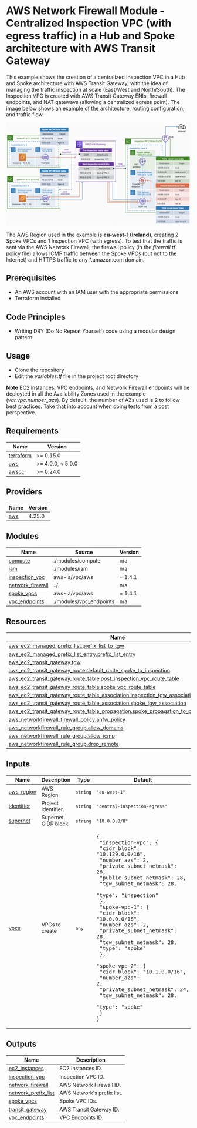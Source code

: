 <!-- BEGIN_TF_DOCS -->
# AWS Network Firewall Module - Centralized Inspection VPC (with egress traffic) in a Hub and Spoke architecture with AWS Transit Gateway

This example shows the creation of a centralized Inspection VPC in a Hub and Spoke architecture with AWS Transit Gateway, with the idea of managing the traffic inspection at scale (East/West and North/South). The Inspection VPC is created with AWS Transit Gateway ENIs, firewall endpoints, and NAT gateways (allowing a centralized egress point). The image below shows an example of the architecture, routing configuration, and traffic flow.

![Central Inspection VPC with Egress traffic - Architecture diagram](../../images/centralized_vpc_with_egress.png)

The AWS Region used in the example is **eu-west-1 (Ireland)**, creating 2 Spoke VPCs and 1 Inspection VPC (with egress). To test that the traffic is sent via the AWS Network Firewall, the firewall policy (in the *firewall.tf* policy file) allows ICMP traffic between the Spoke VPCs (but not to the Internet) and HTTPS traffic to any *.amazon.com domain.

## Prerequisites

* An AWS account with an IAM user with the appropriate permissions
* Terraform installed

## Code Principles

* Writing DRY (Do No Repeat Yourself) code using a modular design pattern

## Usage

* Clone the repository
* Edit the *variables.tf* file in the project root directory

**Note** EC2 instances, VPC endpoints, and Network Firewall endpoints will be deployted in all the Availability Zones used in the example (*var.vpc.number\_azs*). By default, the number of AZs used is 2 to follow best practices. Take that into account when doing tests from a cost perspective.

## Requirements

| Name | Version |
|------|---------|
| <a name="requirement_terraform"></a> [terraform](#requirement\_terraform) | >= 0.15.0 |
| <a name="requirement_aws"></a> [aws](#requirement\_aws) | >= 4.0.0, < 5.0.0 |
| <a name="requirement_awscc"></a> [awscc](#requirement\_awscc) | >= 0.24.0 |

## Providers

| Name | Version |
|------|---------|
| <a name="provider_aws"></a> [aws](#provider\_aws) | 4.25.0 |

## Modules

| Name | Source | Version |
|------|--------|---------|
| <a name="module_compute"></a> [compute](#module\_compute) | ./modules/compute | n/a |
| <a name="module_iam"></a> [iam](#module\_iam) | ./modules/iam | n/a |
| <a name="module_inspection_vpc"></a> [inspection\_vpc](#module\_inspection\_vpc) | aws-ia/vpc/aws | = 1.4.1 |
| <a name="module_network_firewall"></a> [network\_firewall](#module\_network\_firewall) | ../.. | n/a |
| <a name="module_spoke_vpcs"></a> [spoke\_vpcs](#module\_spoke\_vpcs) | aws-ia/vpc/aws | = 1.4.1 |
| <a name="module_vpc_endpoints"></a> [vpc\_endpoints](#module\_vpc\_endpoints) | ./modules/vpc_endpoints | n/a |

## Resources

| Name | Type |
|------|------|
| [aws_ec2_managed_prefix_list.prefix_list_to_tgw](https://registry.terraform.io/providers/hashicorp/aws/latest/docs/resources/ec2_managed_prefix_list) | resource |
| [aws_ec2_managed_prefix_list_entry.prefix_list_entry](https://registry.terraform.io/providers/hashicorp/aws/latest/docs/resources/ec2_managed_prefix_list_entry) | resource |
| [aws_ec2_transit_gateway.tgw](https://registry.terraform.io/providers/hashicorp/aws/latest/docs/resources/ec2_transit_gateway) | resource |
| [aws_ec2_transit_gateway_route.default_route_spoke_to_inspection](https://registry.terraform.io/providers/hashicorp/aws/latest/docs/resources/ec2_transit_gateway_route) | resource |
| [aws_ec2_transit_gateway_route_table.post_inspection_vpc_route_table](https://registry.terraform.io/providers/hashicorp/aws/latest/docs/resources/ec2_transit_gateway_route_table) | resource |
| [aws_ec2_transit_gateway_route_table.spoke_vpc_route_table](https://registry.terraform.io/providers/hashicorp/aws/latest/docs/resources/ec2_transit_gateway_route_table) | resource |
| [aws_ec2_transit_gateway_route_table_association.inspection_tgw_association](https://registry.terraform.io/providers/hashicorp/aws/latest/docs/resources/ec2_transit_gateway_route_table_association) | resource |
| [aws_ec2_transit_gateway_route_table_association.spoke_tgw_association](https://registry.terraform.io/providers/hashicorp/aws/latest/docs/resources/ec2_transit_gateway_route_table_association) | resource |
| [aws_ec2_transit_gateway_route_table_propagation.spoke_propagation_to_post_inspection](https://registry.terraform.io/providers/hashicorp/aws/latest/docs/resources/ec2_transit_gateway_route_table_propagation) | resource |
| [aws_networkfirewall_firewall_policy.anfw_policy](https://registry.terraform.io/providers/hashicorp/aws/latest/docs/resources/networkfirewall_firewall_policy) | resource |
| [aws_networkfirewall_rule_group.allow_domains](https://registry.terraform.io/providers/hashicorp/aws/latest/docs/resources/networkfirewall_rule_group) | resource |
| [aws_networkfirewall_rule_group.allow_icmp](https://registry.terraform.io/providers/hashicorp/aws/latest/docs/resources/networkfirewall_rule_group) | resource |
| [aws_networkfirewall_rule_group.drop_remote](https://registry.terraform.io/providers/hashicorp/aws/latest/docs/resources/networkfirewall_rule_group) | resource |

## Inputs

| Name | Description | Type | Default | Required |
|------|-------------|------|---------|:--------:|
| <a name="input_aws_region"></a> [aws\_region](#input\_aws\_region) | AWS Region. | `string` | `"eu-west-1"` | no |
| <a name="input_identifier"></a> [identifier](#input\_identifier) | Project identifier. | `string` | `"central-inspection-egress"` | no |
| <a name="input_supernet"></a> [supernet](#input\_supernet) | Supernet CIDR block. | `string` | `"10.0.0.0/8"` | no |
| <a name="input_vpcs"></a> [vpcs](#input\_vpcs) | VPCs to create | `any` | <pre>{<br>  "inspection-vpc": {<br>    "cidr_block": "10.129.0.0/16",<br>    "number_azs": 2,<br>    "private_subnet_netmask": 28,<br>    "public_subnet_netmask": 28,<br>    "tgw_subnet_netmask": 28,<br>    "type": "inspection"<br>  },<br>  "spoke-vpc-1": {<br>    "cidr_block": "10.0.0.0/16",<br>    "number_azs": 2,<br>    "private_subnet_netmask": 28,<br>    "tgw_subnet_netmask": 28,<br>    "type": "spoke"<br>  },<br>  "spoke-vpc-2": {<br>    "cidr_block": "10.1.0.0/16",<br>    "number_azs": 2,<br>    "private_subnet_netmask": 24,<br>    "tgw_subnet_netmask": 28,<br>    "type": "spoke"<br>  }<br>}</pre> | no |

## Outputs

| Name | Description |
|------|-------------|
| <a name="output_ec2_instances"></a> [ec2\_instances](#output\_ec2\_instances) | EC2 Instances ID. |
| <a name="output_inspection_vpc"></a> [inspection\_vpc](#output\_inspection\_vpc) | Inspection VPC ID. |
| <a name="output_network_firewall"></a> [network\_firewall](#output\_network\_firewall) | AWS Network Firewall ID. |
| <a name="output_network_prefix_list"></a> [network\_prefix\_list](#output\_network\_prefix\_list) | AWS Network's prefix list. |
| <a name="output_spoke_vpcs"></a> [spoke\_vpcs](#output\_spoke\_vpcs) | Spoke VPC IDs. |
| <a name="output_transit_gateway"></a> [transit\_gateway](#output\_transit\_gateway) | AWS Transit Gateway ID. |
| <a name="output_vpc_endpoints"></a> [vpc\_endpoints](#output\_vpc\_endpoints) | VPC Endpoints ID. |
<!-- END_TF_DOCS -->